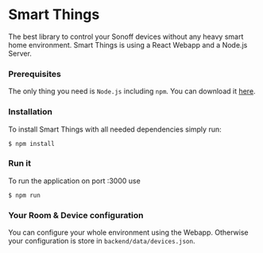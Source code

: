 # Smart Things
The best library to control your Sonoff devices without any heavy smart home environment.
Smart Things is using a React Webapp and a Node.js Server.

### Prerequisites
The only thing you need is `Node.js` including `npm`.
You can download it [here](https://nodejs.org).

### Installation
To install Smart Things with all needed dependencies simply run:
```
$ npm install
```

### Run it
To run the application on port :3000 use
```
$ npm run
```

### Your Room & Device configuration
You can configure your whole environment using the Webapp.
Otherwise your configuration is store in `backend/data/devices.json`.
 